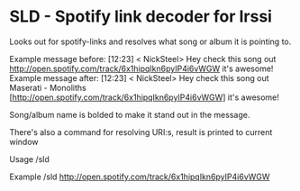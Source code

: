 SLD - Spotify link decoder for Irssi
====================================


Looks out for spotify-links and resolves what song or album it is pointing to.

Example message before: [12:23] < NickSteel> Hey check this song out http://open.spotify.com/track/6x1hipqIkn6pyIP4i6vWGW it's awesome!
Example message after:  [12:23] < NickSteel> Hey check this song out Maserati - Monoliths [http://open.spotify.com/track/6x1hipqIkn6pyIP4i6vWGW] it's awesome!

Song/album name is bolded to make it stand out in the message.


There's also a command for resolving URI:s, result is printed to current window

Usage /sld <line with spotify URI>

Example /sld http://open.spotify.com/track/6x1hipqIkn6pyIP4i6vWGW

